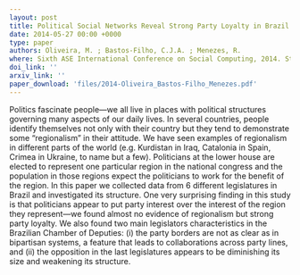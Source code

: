```yaml
---
layout: post
title: Political Social Networks Reveal Strong Party Loyalty in Brazil and Weak Regionalism
date: 2014-05-27 00:00 +0000
type: paper
authors: Oliveira, M. ; Bastos-Filho, C.J.A. ; Menezes, R.
where: Sixth ASE International Conference on Social Computing, 2014. Stanford, USA.
doi_link: ''
arxiv_link: ''
paper_download: 'files/2014-Oliveira_Bastos-Filho_Menezes.pdf'
---
```

Politics fascinate people—we all live in places with political structures governing many aspects of our daily lives. In
several countries, people identify themselves not only with their country but they tend to demonstrate some “regionalism” in their attitude. We have seen examples of regionalism in different parts of the world (e.g. Kurdistan in Iraq, Catalonia in Spain, Crimea in Ukraine, to name but a few). Politicians at the lower house are elected to represent one particular region in the national congress and the population in those regions expect the politicians to work for the benefit of the region. In this paper we collected data from 6 different legislatures in Brazil and investigated its structure. One very surprising finding in this study is that politicians appear to put party interest over the interest of the region they represent—we found almost no evidence of regionalism but strong party loyalty. We also found two main legislators characteristics in the Brazilian Chamber of Deputies: (i) the party borders are not as clear as in bipartisan systems, a feature that leads to collaborations across party lines, and (ii) the opposition in the last legislatures appears to be diminishing its size and weakening its structure.
